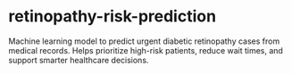 # retinopathy-risk-prediction
Machine learning model to predict urgent diabetic retinopathy cases from medical records. Helps prioritize high-risk patients, reduce wait times, and support smarter healthcare decisions.
